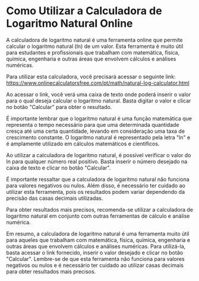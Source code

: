 Como Utilizar a Calculadora de Logaritmo Natural Online
=======================================================

A calculadora de logaritmo natural é uma ferramenta online que permite calcular o logaritmo natural (ln) de um valor. Esta ferramenta é muito útil para estudantes e profissionais que trabalham com matemática, física, química, engenharia e outras áreas que envolvem cálculos e análises numéricas.

Para utilizar esta calculadora, você precisará acessar o seguinte link: <https://www.onlinecalculatorsfree.com/pt/math/natural-log-calculator.html>

Ao acessar o link, você verá uma caixa de texto onde poderá inserir o valor para o qual deseja calcular o logaritmo natural. Basta digitar o valor e clicar no botão "Calcular" para obter o resultado.

É importante lembrar que o logaritmo natural é uma função matemática que representa o tempo necessário para que uma determinada quantidade cresça até uma certa quantidade, levando em consideração uma taxa de crescimento constante. O logaritmo natural é representado pela letra "ln" e é amplamente utilizado em cálculos matemáticos e científicos.

Ao utilizar a calculadora de logaritmo natural, é possível verificar o valor do ln para qualquer número real positivo. Basta inserir o número desejado na caixa de texto e clicar no botão "Calcular".

É importante ressaltar que a calculadora de logaritmo natural não funciona para valores negativos ou nulos. Além disso, é necessário ter cuidado ao utilizar esta ferramenta, pois os resultados podem variar dependendo da precisão das casas decimais utilizadas.

Para obter resultados mais precisos, recomenda-se utilizar a calculadora de logaritmo natural em conjunto com outras ferramentas de cálculo e análise numérica.

Em resumo, a calculadora de logaritmo natural é uma ferramenta muito útil para aqueles que trabalham com matemática, física, química, engenharia e outras áreas que envolvem cálculos e análises numéricas. Para utilizá-la, basta acessar o link fornecido, inserir o valor desejado e clicar no botão "Calcular". Lembre-se de que esta ferramenta não funciona para valores negativos ou nulos e é necessário ter cuidado ao utilizar casas decimais para obter resultados mais precisos.